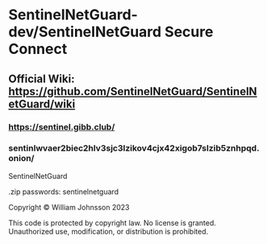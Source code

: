 # SentinelNetGuard-dev/SentinelNetGuard Secure Connect
## Official Wiki: https://github.com/SentinelNetGuard/SentinelNetGuard/wiki
### https://sentinel.gibb.club/
### sentinlwvaer2biec2hlv3sjc3lzikov4cjx42xigob7slzib5znhpqd.onion/
SentinelNetGuard
<br>

.zip passwords: sentinelnetguard

Copyright © William Johnsson 2023

This code is protected by copyright law. No license is granted. Unauthorized use, modification, or distribution is prohibited.
